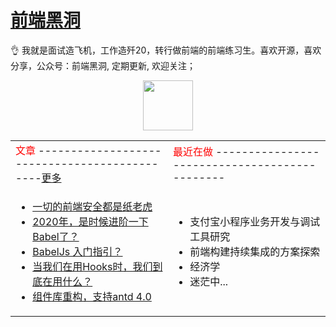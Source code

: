 # [前端黑洞](https://closertb.site)

👌 我就是面试造飞机，工作造歼20，转行做前端的前端练习生。喜欢开源，喜欢分享，公众号：前端黑洞, 定期更新, 欢迎关注；

<div align="center">
 <img width="100px" style="width:80px" src="https://segmentfault.com/img/remote/1460000023356218">
<div>

<table>
<tr>
 <td><font  color="red" size="3">文章</font> ---------------------------------------------<a href="https://closertb.site">更多</a></td>
<td><font color="red" size="3">最近在做</font>
----------------------------------------------</td>
</tr>
<tr>
<td style="width:50%" align="top">

 - [一切的前端安全都是纸老虎](https://closertb.site/blog/61)
 - [2020年，是时候进阶一下Babel了？](https://closertb.site/blog/60)
 - [BabelJs 入门指引？](https://closertb.site/blog/59)
 - [当我们在用Hooks时，我们到底在用什么？](https://closertb.site/blog/57)
 - [组件库重构，支持antd 4.0](https://closertb.site/blog/54)
</td>
<td style="width:50%" align="top">

 - 支付宝小程序业务开发与调试工具研究 
 - 前端构建持续集成的方案探索
 - 经济学
 - 迷茫中...
</td>
</tr>
</table>
